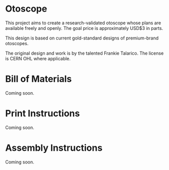 Otoscope
========

This project aims to create a research-validated otoscope whose plans are
available freely and openly. The goal price is approximately USD$3 in parts.

This design is based on current gold-standard designs of premium-brand
otoscopes.

The original design and work is by the talented Frankie Talarico. The license
is CERN OHL where applicable.


Bill of Materials
=================

Coming soon.


Print Instructions
==================

Coming soon.


Assembly Instructions
=====================

Coming soon.

